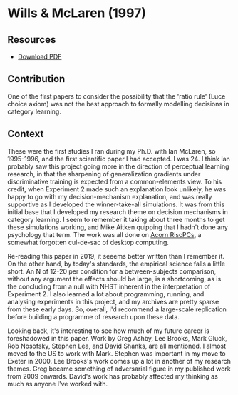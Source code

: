 # Wills & McLaren (1997)

## Resources

- [Download PDF](http://www.willslab.org.uk/pubs/1997wills.pdf)

## Contribution

One of the first papers to consider the possibility that the 'ratio rule' (Luce choice axiom) was not the best approach to formally modelling decisions in category learning. 

## Context

These were the first studies I ran during my Ph.D. with Ian McLaren, so 1995-1996, and the first scientific paper I had accepted. I was 24. I think Ian probably saw this project going more in the direction of perceptual learning research, in that the sharpening of generalization gradients under discriminative training is expected from a common-elements view. To his credit, when Experiment 2 made such an explanation look unlikely,  he was happy to go with my decision-mechanism explanation, and was really supportive as I developed the winner-take-all simulations. It was from this initial base that I developed my research theme on decision mechanisms in category learning. I seem to remember it taking about three months to get these simulations working, and Mike Aitken quipping that I hadn't done any psychology that term. The work was all done on [Acorn RiscPCs](https://en.wikipedia.org/wiki/RiscPC), a somewhat forgotten cul-de-sac of desktop computing.

Re-reading this paper in 2019, it seeems better written than I remember it. On the other hand, by today's standards, the empirical science falls a little short. An N of 12-20 per condition for a between-subjects comparison, without any argument the effects should be large, is a shortcoming, as is the concluding from a null with NHST inherent in the interpretation of Experiment 2. I also learned a lot about programming, running, and analysing experiments in this project, and my archives are pretty sparse from these early days. So, overall, I'd recommend a large-scale replication before building a programme of research upon these data.

Looking back, it's interesting to see how much of my future career is foreshadowed in this paper. Work by Greg Ashby, Lee Brooks, Mark Gluck, Rob Nosofsky, Stephen Lea, and David Shanks, are all mentioned. I almost moved to the US to work with Mark. Stephen was important in my move to Exeter in 2000. Lee Brooks's work comes up a lot in another of my research themes. Greg became something of adversarial figure in my published work from 2009 onwards. David's work has probably affected my thinking as much as anyone I've worked with. 
